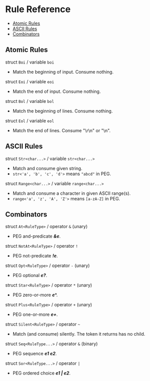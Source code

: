 # Rule Reference

- [Atomic Rules](#atomic-rules)
- [ASCII Rules](#ascii-rules)
- [Combinators](#combinators)

## Atomic Rules

struct `Boi` / variable `boi`
- Match the beginning of input. Consume nothing.

struct `Eoi` / variable `eoi`
- Match the end of input. Consume nothing.

struct `Bol` / variable `bol`
- Match the beginning of lines. Consume nothing.

struct `Eol` / variable `eol`
- Match the end of lines. Consume "\r\n" or "\n".
  
## ASCII Rules

struct `Str<char...>` / variable `str<char...>`
- Match and consume given string.
- `str<'a', 'b', 'c', 'd'>` means `"abcd"` in PEG.

struct `Range<char...>` / variable `range<char...>`
- Match and consume a character in given ASCII range(s).
- `range<'a', 'z', 'A', 'Z'>` means `[a-zA-Z]` in PEG.

## Combinators

struct `At<RuleType>` / operator `&` (unary)
- PEG and-predicate ***&e***.

struct `NotAt<RuleType>` / operator `!`
- PEG not-predicate ***!e***.

struct `Opt<RuleType>` / operator `-` (unary)
- PEG optional ***e?***.

struct `Star<RuleType>` / operator `*` (unary)
- PEG zero-or-more ***e****.

struct `Plus<RuleType>` / operator `+` (unary)
- PEG one-or-more ***e+***.

struct `Silent<RuleType>` / operator `~`
- Match (and consume) silently. The token it returns has no child.

struct `Seq<RuleType...>` / operator `&` (binary)
- PEG sequence ***e1 e2***.

struct `Sor<RuleType...>` / operator `|`
- PEG ordered choice ***e1 | e2***.

